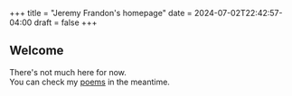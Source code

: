 +++
title = "Jeremy Frandon's homepage"
date = 2024-07-02T22:42:57-04:00
draft = false
+++
## Welcome

There's not much here for now.  
You can check my [poems](/poems) in the meantime.
